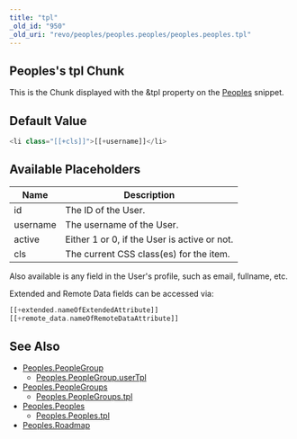 ```yaml
---
title: "tpl"
_old_id: "950"
_old_uri: "revo/peoples/peoples.peoples/peoples.peoples.tpl"
---
```


## Peoples's tpl Chunk

This is the Chunk displayed with the &tpl property on the [Peoples](extras/peoples/peoples.peoples "Peoples.Peoples") snippet.

## Default Value

``` php
<li class="[[+cls]]">[[+username]]</li>
```

## Available Placeholders

| Name     | Description                                  |
| -------- | -------------------------------------------- |
| id       | The ID of the User.                          |
| username | The username of the User.                    |
| active   | Either 1 or 0, if the User is active or not. |
| cls      | The current CSS class(es) for the item.      |

Also available is any field in the User's profile, such as email, fullname, etc.

Extended and Remote Data fields can be accessed via:

``` php
[[+extended.nameOfExtendedAttribute]]
[[+remote_data.nameOfRemoteDataAttribute]]
```

## See Also

- [Peoples.PeopleGroup](extras/peoples/peoples.peoplegroup)
    - [Peoples.PeopleGroup.userTpl](extras/peoples/peoples.peoplegroup/peoples.peoplegroup.usertpl)
- [Peoples.PeopleGroups](extras/peoples/peoples.peoplegroups)
    - [Peoples.PeopleGroups.tpl](extras/peoples/peoples.peoplegroups/peoples.peoplegroups.tpl)
- [Peoples.Peoples](extras/peoples/peoples.peoples)
    - [Peoples.Peoples.tpl](extras/peoples/peoples.peoples/peoples.peoples.tpl)
- [Peoples.Roadmap](extras/peoples/peoples.roadmap)
